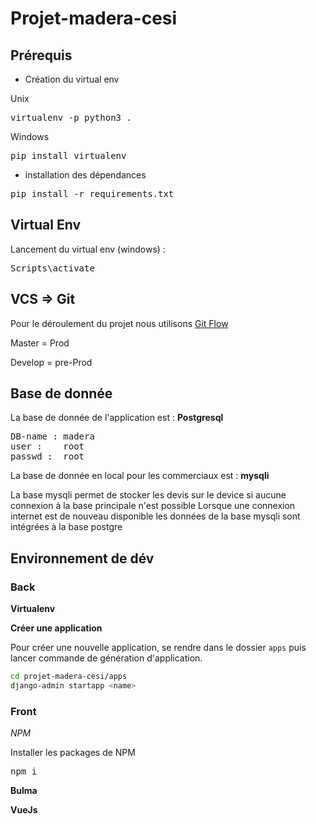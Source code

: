 # Projet-madera-cesi

## Prérequis
- Création du virtual env

Unix
<pre>virtualenv -p python3 .</pre>
Windows
<pre>pip install virtualenv</pre>
- installation des dépendances 

<pre>pip install -r requirements.txt</pre>

## Virtual Env
Lancement du virtual env (windows) :
<pre>Scripts\activate</pre>

## VCS => Git

Pour le déroulement du projet nous utilisons [Git Flow](https://danielkummer.github.io/git-flow-cheatsheet/)

Master = Prod

Develop = pre-Prod

## Base de donnée

La base de donnée de l'application est : **Postgresql** 

<pre>
DB-name : madera
user :    root
passwd :  root
</pre>

La base de donnée en local pour les commerciaux est : **mysqli**

La base mysqli permet de stocker les devis sur le device si aucune connexion à la base principale n'est possible
Lorsque une connexion internet est de nouveau disponible les données de la base mysqli sont intégrées à la base postgre

## Environnement de dév

### Back

**Virtualenv**

**Créer une application**

Pour créer une nouvelle application, se rendre dans le dossier `apps` puis lancer commande de génération d'application.

```bash
cd projet-madera-cesi/apps
django-admin startapp <name>
```

### Front

*NPM*

Installer les packages de NPM

<pre>
npm i
</pre>

**Bulma**


**VueJs**
